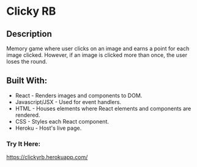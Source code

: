 # Clicky RB

## Description
Memory game where user clicks on an image and earns a point for each image clicked. However, if an image is clicked more than once, the user loses the round.

## Built With:
* React - Renders images and components to DOM.
* Javascript/JSX - Used for event handlers.
* HTML - Houses elements where React elements and components are rendered.
* CSS - Styles each React component.
* Heroku - Host's live page.

### Try It Here:
https://clickyrb.herokuapp.com/